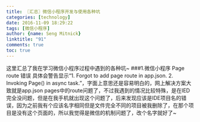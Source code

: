```yaml
---
title: 〖汇总〗微信小程序开发与使用各种坑
categories: [technology]
date: 2016-11-09 18:29:22
tags: [微信小程序]
author: {name: Seng Mitnick}
linktitle: "91"
comments: true
toc: true
---
```

这里汇总了我在学习微信小程序过程中遇到的各种坑~<!--more-->
###1.微信小程序 Page route 错误 
具体会警告显示“1. Forgot to add page route in app.json. 2. Invoking Page() in async task.”，字面上意思还是容易明白的，网上解决方案大致就是app.json pages中的route问题了，不过我遇到的情况比较特殊，是在IED完全没问题，但是在我手机就出现这个问题了，后来发现应该是IDE项目名的错误，因为之前我有个应该名字相同但是文件完全不同的项目被我删除了，在那个项目是没有这个页面的，所以我觉得是微信的机制问题了，改个名字就好了~
